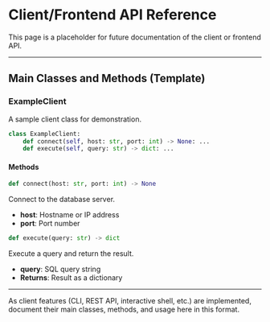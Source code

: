 # Client/Frontend API Reference

This page is a placeholder for future documentation of the client or frontend API.

---

## Main Classes and Methods (Template)

### ExampleClient
A sample client class for demonstration.

```python
class ExampleClient:
    def connect(self, host: str, port: int) -> None: ...
    def execute(self, query: str) -> dict: ...
```

#### Methods

```python
def connect(host: str, port: int) -> None
```
Connect to the database server.
- **host**: Hostname or IP address
- **port**: Port number

```python
def execute(query: str) -> dict
```
Execute a query and return the result.
- **query**: SQL query string
- **Returns**: Result as a dictionary

---

As client features (CLI, REST API, interactive shell, etc.) are implemented, document their main classes, methods, and usage here in this format.
